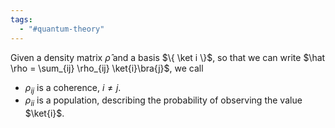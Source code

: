 ```yaml
---
tags:
  - "#quantum-theory"
---
```

Given a density matrix $\hat \rho$ and a basis $\{ \ket i \}$, so that we can write $\hat \rho = \sum_{ij} \rho_{ij} \ket{i}\bra{j}$, we call
- $\rho_{ij}$ is a coherence, $i \neq j$.
- $\rho_{ii}$ is a population, describing the probability of observing the value $\ket{i}$.